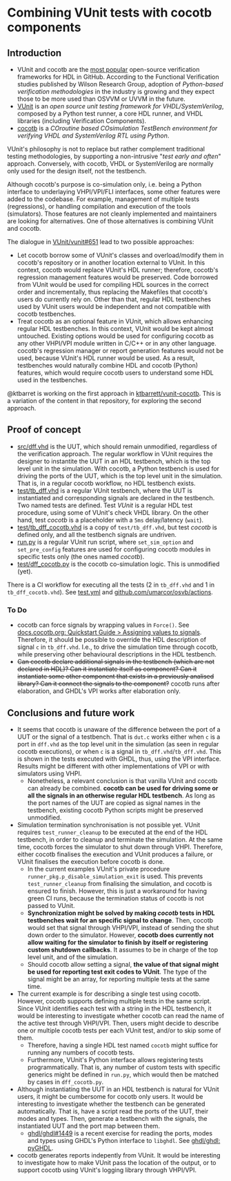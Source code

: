 # Combining VUnit tests with cocotb components

## Introduction

- VUnit and cocotb are the [most popular](https://larsasplund.github.io/github-facts/verification-practices.html) open-source verification frameworks for HDL in GitHub. According to the Functional Verification studies published by Wilson Research Group, adoption of *Python-based verification methodologies* in the industry is growing and they expect those to be more used than OSVVM or UVVM in the future.
- [VUnit](http://vunit.github.io/) is an *open source unit testing framework for VHDL/SystemVerilog*, composed by a Python test runner, a core HDL runner, and VHDL libraries (including Verification Components).
- [cocotb](https://cocotb.org) is a *COroutine based COsimulation TestBench environment for verifying VHDL and SystemVerilog RTL using Python*.

VUnit's philosophy is not to replace but rather complement traditional testing methodologies, by supporting a non-intrusive "*test early and often*" approach. Conversely, with cocotb, VHDL or SystemVerilog are normally only used for the design itself, not the testbench.

Although cocotb's purpose is co-simulation only, i.e. being a Python interface to underlaying VHPI/VPI/FLI interfaces, some other features were added to the codebase. For example, management of multiple tests (regressions), or handling compilation and execution of the tools (simulators). Those features are not cleanly implemented and maintainers are looking for alternatives. One of those alternatives is combining VUnit and cocotb.

The dialogue in [VUnit/vunit#651](https://github.com/VUnit/vunit/issues/651) lead to two possible approaches:

- Let cocotb borrow some of VUnit's classes and overload/modify them in cocotb's repository or in another location external to VUnit. In this context, cocotb would replace VUnit's HDL runner; therefore, cocotb's regression management features would be preserved. Code borrowed from VUnit would be used for compiling HDL sources in the correct order and incrementally, thus replacing the Makefiles that cocotb's users do currently rely on. Other than that, regular HDL testbenches used by VUnit users would be independent and not compatible with cocotb testbenches.
- Treat cocotb as an optional feature in VUnit, which allows enhancing regular HDL testbenches. In this context, VUnit would be kept almost untouched. Existing options would be used for configuring cocotb as any other VHPI/VPI module written in C/C++ or in any other language. cocotb's regression manager or report generation features would not be used, because VUnit's HDL runner would be used. As a result, testbenches would naturally combine HDL and cocotb (Python) features, which would require cocotb users to understand some HDL used in the testbenches.

@ktbarret is working on the first approach in [ktbarrett/vunit-cocotb](https://github.com/ktbarrett/vunit-cocotb). This is a variation of the content in that repository, for exploring the second approach.

## Proof of concept

- [src/dff.vhd](src/dff.vhd) is the UUT, which should remain unmodified, regardless of the verification approach. The regular workflow in VUnit requires the designer to instantite the UUT in an HDL testbench, which is the top level unit in the simulation. With cocotb, a Python testbench is used for driving the ports of the UUT, which is the top level unit in the simulation. That is, in a regular cocotb workflow, no HDL testbench exists.
- [test/tb_dff.vhd](test/tb_dff.vhd) is a regular VUnit testbench, where the UUT is instantiated and corresponding signals are declared in the testbench. Two named tests are defined. Test *VUnit* is a regular HDL test procedure, using some of VUnit's check VHDL library. On the other hand, test *cocotb* is a placeholder with a `5ms` delay/latency (`wait`).
- [test/tb_dff_cocotb.vhd](test/tb_dff_cocotb.vhd) is a copy of `test/tb_dff.vhd`, but test *cocotb* is defined only, and all the testbench signals are undriven.
- [run.py](run.py) is a regular VUnit run script, where `set_sim_option` and `set_pre_config` features are used for configuring cocotb modules in specific tests only (the ones named *cocotb*).
- [test/dff_cocotb.py](test/dff_cocotb.py) is the cocotb co-simulation logic. This is unmodified (yet).

There is a CI workflow for executing all the tests (2 in `tb_dff.vhd` and 1 in `tb_dff_cocotb.vhd`). See [test.yml](../.github/workflows/test.yml) and [github.com/umarcor/osvb/actions](https://github.com/umarcor/osvb/actions).

### To Do

- cocotb can force signals by wrapping values in `Force()`. See [docs.cocotb.org: Quickstart Guide > Assigning values to signals](https://docs.cocotb.org/en/stable/quickstart.html#assigning-values-to-signals). Therefore, it should be possible to override the HDL description of signal `c` in `tb_dff.vhd`. I.e., to drive the simulation time through cocotb, while preserving other behavioural descriptions in the HDL testbench.
- ~~Can cocotb declare additional signals in the testbench (which are not declared in HDL)? Can it instantiate itself as component? Can it instantiate some other component that exists in a previously analised library? Can it connect the signals to the component?~~ cocotb runs after elaboration, and GHDL's VPI works after elaboration only.

## Conclusions and future work

- It seems that cocotb is unaware of the difference between the port of a UUT or the signal of a testbench. That is `dut.c` works either when `c` is a port in `dff.vhd` as the top level unit in the simulation (as seen in regular cocotb executions), or when `c` is a signal in `tb_dff.vhd`/`tb_dff.vhd`. This is shown in the tests executed with GHDL, thus, using the VPI interface. Results might be different with other implementations of VPI or with simulators using VHPI.
  - Nonetheless, a relevant conclusion is that vanilla VUnit and cocotb can already be combined. **cocotb can be used for driving some or all the signals in an otherwise regular HDL testbench**. As long as the port names of the UUT are copied as signal names in the testbench, existing cocotb Python scripts might be preserved unmodified.
- Simulation termination synchronisation is not possible yet. VUnit requires `test_runner_cleanup` to be executed at the end of the HDL testbench, in order to cleanup and terminate the simulation. At the same time, cocotb forces the simulator to shut down through VHPI. Therefore, either cocotb finalises the execution and VUnit produces a failure, or VUnit finalises the execution before cocotb is done.
  - In the current examples VUnit's private procedure `runner_pkg.p_disable_simulation_exit` is used. This prevents `test_runner_cleanup` from finalising the simulation, and cocotb is ensured to finish. However, this is just a workaround for having green CI runs, because the termination status of cocotb is not passed to VUnit.
  - **Synchronization might be solved by making *cocotb* tests in HDL testbenches wait for an specific signal to change**. Then, cocotb would set that signal through VHPI/VPI, instead of sending the shut down order to the simulator. However, **cocotb does currently not allow waiting for the simulator to finish by itself or registering custom shutdown callbacks**. It assumes to be in charge of the top level unit, and of the simulation.
  - Should cocotb allow setting a signal, **the value of that signal might be used for reporting test exit codes to VUnit**. The type of the signal might be an array, for reporting multiple tests at the same time.
- The current example is for describing a single test using cocotb. However, cocotb supports defining multiple tests in the same script. Since VUnit identifies each test with a string in the HDL testbench, it would be interesting to investigate whether cocotb can read the name of the active test through VHPI/VPI. Then, users might decide to describe one or multiple cocotb tests per each VUnit test, and/or to skip some of them.
  - Therefore, having a single HDL test named `cocotb` might suffice for running any numbers of cocotb tests.
  - Furthermore, VUnit's Python interface allows registering tests programmatically. That is, any number of custom tests with specific generics might be defined in `run.py`, which would then be matched by cases in `dff_cocotb.py`.
- Although instantiating the UUT in an HDL testbench is natural for VUnit users, it might be cumbersome for cocotb only users. It would be interesting to investigate whether the testbench can be generated automatically. That is, have a script read the ports of the UUT, their modes and types. Then, generate a testbench with the signals, the instantiated UUT and the port map between them.
  - [ghdl/ghdl#1449](https://github.com/ghdl/ghdl/pull/1449) is a recent exercise for reading the ports, modes and types using GHDL's Python interface to `libghdl`. See [ghdl/ghdl: pyGHDL](https://github.com/ghdl/ghdl/blob/master/pyGHDL).
- cocotb generates reports indepently from VUnit. It would be interesting to investigate how to make VUnit pass the location of the output, or to support cocotb using VUnit's logging library through VHPI/VPI.
